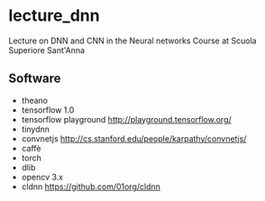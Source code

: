 # lecture_dnn
Lecture on DNN and CNN in the Neural networks Course at Scuola Superiore Sant'Anna

## Software

- theano
- tensorflow 1.0
- tensorflow playground http://playground.tensorflow.org/
- tinydnn
- convnetjs http://cs.stanford.edu/people/karpathy/convnetjs/
- caffè
- torch
- dlib
- opencv 3.x
- cldnn https://github.com/01org/cldnn
